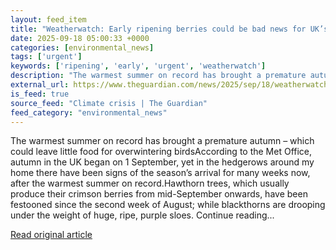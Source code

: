 ```yaml
---
layout: feed_item
title: "Weatherwatch: Early ripening berries could be bad news for UK’s visiting birds"
date: 2025-09-18 05:00:33 +0000
categories: [environmental_news]
tags: ['urgent']
keywords: ['ripening', 'early', 'urgent', 'weatherwatch']
description: "The warmest summer on record has brought a premature autumn – which could leave little food for overwintering birdsAccording to the Met Office, autumn in the..."
external_url: https://www.theguardian.com/news/2025/sep/18/weatherwatch-early-ripening-berries-could-be-bad-news-for-uks-visiting-birds
is_feed: true
source_feed: "Climate crisis | The Guardian"
feed_category: "environmental_news"
---
```


The warmest summer on record has brought a premature autumn – which could leave little food for overwintering birdsAccording to the Met Office, autumn in the UK began on 1 September, yet in the hedgerows around my home there have been signs of the season’s arrival for many weeks now, after the warmest summer on record.Hawthorn trees, which usually produce their crimson berries from mid-September onwards, have been festooned since the second week of August; while blackthorns are drooping under the weight of huge, ripe, purple sloes. Continue reading...

[Read original article](https://www.theguardian.com/news/2025/sep/18/weatherwatch-early-ripening-berries-could-be-bad-news-for-uks-visiting-birds)
